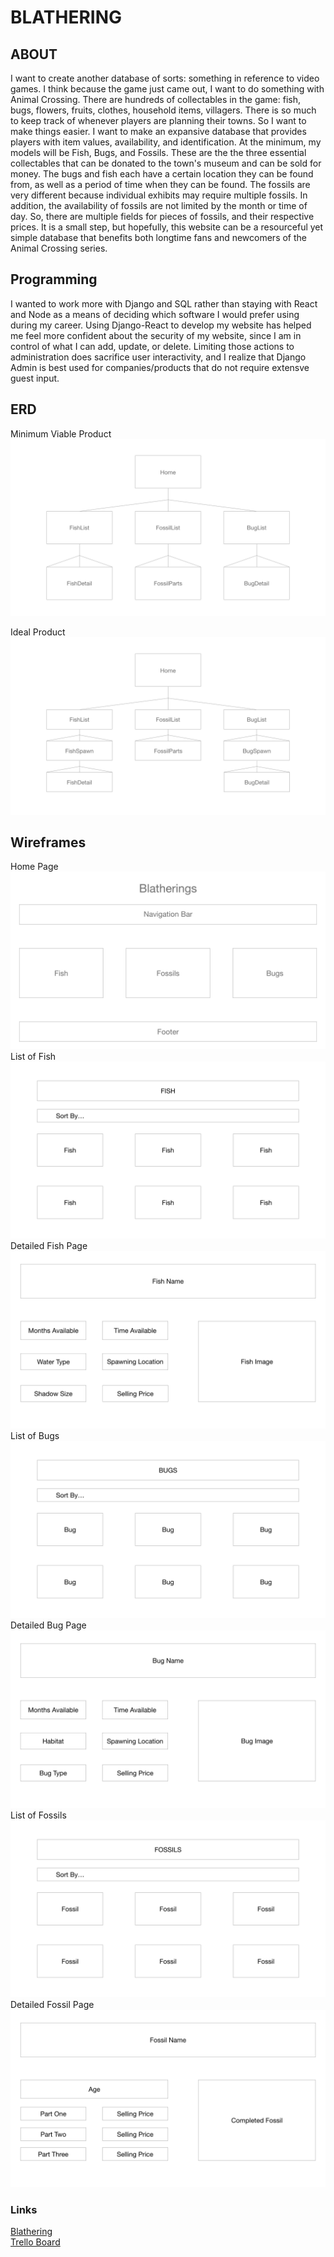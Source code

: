 # **BLATHERING**

## ABOUT
I want to create another database of sorts: something in reference to video games. I think because the game just came out, I want to do something with Animal Crossing.
There are hundreds of collectables in the game: fish, bugs, flowers, fruits, clothes, household items, villagers. There is so much to keep track of whenever players are planning their towns.
So I want to make things easier. I want to make an expansive database that provides players with item values, availability, and identification.
At the minimum, my models will be Fish, Bugs, and Fossils. These are the the three essential collectables that can be donated to the town's museum and can be sold for money. The bugs and fish each have a certain location they can be found from, as well as a period of time when they can be found. The fossils are very different because individual exhibits may require multiple fossils. In addition, the availability of fossils are not limited by the month or time of day. So, there are multiple fields for pieces of fossils, and their respective prices. It is a small step, but hopefully, this website can be a resourceful yet simple database that benefits both longtime fans and newcomers of the Animal Crossing series.

## Programming
I wanted to work more with Django and SQL rather than staying with React and Node as a means of deciding which software I would prefer using during my career. Using Django-React to develop my website has helped me feel more confident about the security of my website, since I am in control of what I can add, update, or delete. Limiting those actions to administration does sacrifice user interactivity, and I realize that Django Admin is best used for companies/products that do not require extensve guest input.

## ERD
Minimum Viable Product
<img src="wireframes/MVP-ERD.png" alt="Minimum Viable Product ERD"/>

Ideal Product
<img src="wireframes/Ideal-ERD.png" alt="Ideal ERD"/>

## Wireframes
Home Page
<img src="wireframes/Home.png" alt="Home Page"/>
List of Fish
<img src="wireframes/FishList.png" alt="List of Fish"/>
Detailed Fish Page
<img src="wireframes/FishDetail.png" alt="Detailed Fish Page"/>
List of Bugs
<img src="wireframes/BugList.png" alt="List of Bugs"/>
Detailed Bug Page
<img src="wireframes/BugDetail.png" alt="Detailed Bug Page"/>
List of Fossils
<img src="wireframes/FossilList.png" alt="List of Fossils"/>
Detailed Fossil Page
<img src="wireframes/FossilDetail.png" alt="Detailed Fossil Page"/>

### Links
<a href="https://mekaala-blathering-app.herokuapp.com/">Blathering</a><br/>
<a href="https://trello.com/c/ZWIse9hc/1-checklist">Trello Board</a>